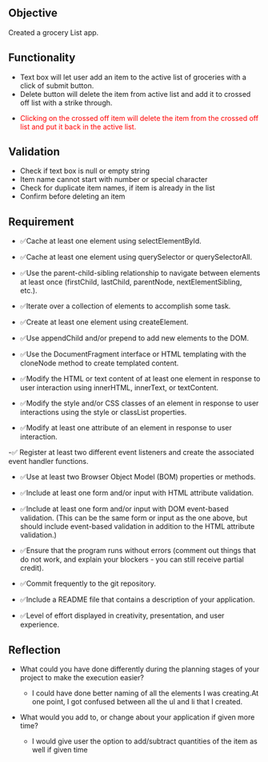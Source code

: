 ## Objective
 Created a grocery List app. 
 ## Functionality
 
* Text box will let user add an item to the active list of groceries with a click of submit button.
* Delete button will delete the item from active list and add it to crossed off list with a strike through.

- <span style="color:red;">Clicking on the crossed off item will delete the item from the crossed off list and put it back in the active list.</span>

## Validation
- Check if text box is null or empty string
- Item name cannot start with number or special character
- Check for duplicate item names, if item is already in the list 
- Confirm before deleting an item

## Requirement

- ✅Cache at least one element using selectElementById.

- ✅Cache at least one element using querySelector or querySelectorAll.

- ✅Use the parent-child-sibling relationship to navigate between elements at least once (firstChild, lastChild, parentNode, nextElementSibling, etc.).

- ✅Iterate over a collection of elements to accomplish some task.

- ✅Create at least one element using createElement.

- ✅Use appendChild and/or prepend to add new elements to the DOM.

- ✅Use the DocumentFragment interface or HTML templating with the cloneNode method to create templated content. 

- ✅Modify the HTML or text content of at least one element in response to user interaction using innerHTML, innerText, or textContent.

- ✅Modify the style and/or CSS classes of an element in response to user interactions using the style or classList properties.

- ✅Modify at least one attribute of an element in response to user interaction.

-✅ Register at least two different event listeners and create the associated event handler functions.

- ✅Use at least two Browser Object Model (BOM) properties or methods.

- ✅Include at least one form and/or input with HTML attribute validation.

- ✅Include at least one form and/or input with DOM event-based validation. (This can be the same form or input as the one above, but should include event-based validation in addition to the HTML attribute validation.)

- ✅Ensure that the program runs without errors (comment out things that do not work, and explain your blockers - you can still receive partial credit).

- ✅Commit frequently to the git repository.

- ✅Include a README file that contains a description of your application.

- ✅Level of effort displayed in creativity, presentation, and user experience.

## Reflection


- What could you have done differently during the planning stages of your project to make the execution easier?
   - I could have done better naming of all the elements I was creating.At one point, I got confused between all the ul and li that I created.

- What would you add to, or change about your application if given more time?

    - I would give user the option to add/subtract quantities of the item as well if given time